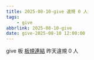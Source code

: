 ```yaml
---
title: 2025-08-10-give 違規 0 人
tags:
    - give
abbrlink: 2025-08-10-give
date: give-2025-08-10 12:00:00
---
```

give 板 [板規連結](https://www.ptt.cc/bbs/give/M.1612495900.A.C32.html)
昨天違規 0 人
